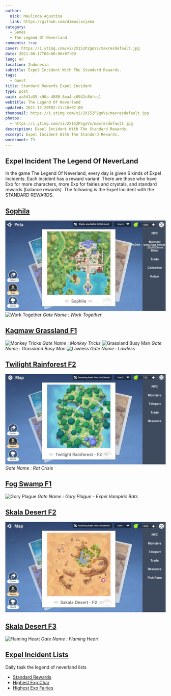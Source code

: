 ```yaml
---
author:
  nick: Maulinda Agustina
  link: https://github.com/dimaslanjaka
category:
  - Games
  - The Legend Of Neverland
comments: true
cover: https://i.ytimg.com/vi/2X152P2goVs/maxresdefault.jpg
date: 2021-08-17T00:00:00+07:00
lang: en
location: Indonesia
subtitle: Expel Incident With The Standard Rewards.
tags:
  - Quest
title: Standard Rewards Expel Incident
type: post
uuid: aa5d1a55-c90a-4888-8ea4-c0942c8bfcc1
webtitle: The Legend Of Neverland
updated: 2021-12-20T02:11:10+07:00
thumbnail: https://i.ytimg.com/vi/2X152P2goVs/maxresdefault.jpg
photos:
  - https://i.ytimg.com/vi/2X152P2goVs/maxresdefault.jpg
description: Expel Incident With The Standard Rewards.
excerpt: Expel Incident With The Standard Rewards.
wordcount: 73
---
```



<h2 id="Intro">Expel Incident The Legend Of NeverLand</h2>
In the game The Legend Of Neverland, every day is given 6 kinds of Expel Incidents. Each incident has a reward variant. There are those who have Exp for more characters, more Exp for fairies and crystals, and standard rewards (balance rewards). The following is the Expel Incident with the STANDARD REWARDS.
<h2 id="sophila" tabindex="-1"><a class="header-anchor" href="#sophila">Sophila</a></h2>
<p><img src="Standard%20Rewards/Sophilia.png" alt="">
<img src="https://user-images.githubusercontent.com/12471057/131433396-702bbcc8-1c0b-43d8-a688-caff61d8d8b2.png" alt="Work Together">
<em>Work Together</em></p>
<h2 id="kagmaw-grassland-f1" tabindex="-1"><a class="header-anchor" href="#kagmaw-grassland-f1">Kagmaw Grassland F1</a></h2>
<p><img src="https://user-images.githubusercontent.com/12471057/131432947-509bdb14-e643-4859-965f-b634ea8f8805.png" alt="Monkey Tricks">
<em>Monkey Tricks</em>
<img src="https://user-images.githubusercontent.com/12471057/131443088-50778773-7e35-4474-bbc9-14d75b3943d0.png" alt="Grassland Busy Man">
<em>Grassland Busy Man</em>
<img src="https://user-images.githubusercontent.com/12471057/132125883-1c0ca56c-f32e-4b86-b0d3-d56876384cde.png" alt="Lawless">
<em>Lawless</em></p>
<h2 id="twilight-rainforest-f2" tabindex="-1"><a class="header-anchor" href="#twilight-rainforest-f2">Twilight Rainforest F2</a></h2>
<p><img src="./Standard%20Rewards/Twilight%20Rainforest%20F2.png" alt="">
<em>Rat Crisis</em></p>
<h2 id="fog-swamp-f1" tabindex="-1"><a class="header-anchor" href="#fog-swamp-f1">Fog Swamp F1</a></h2>
<p><img src="https://user-images.githubusercontent.com/12471057/136440610-bf123bea-e18a-4ff8-9de6-b735d2ddb3bf.png" alt="Gory Plague">
<em>Gory Plague - Expel Vampiric Bats</em></p>
<h2 id="skala-desert-f2" tabindex="-1"><a class="header-anchor" href="#skala-desert-f2">Skala Desert F2</a></h2>
<p><img src="Standard%20Rewards/Skala%20Desert%20F2.png" alt=""></p>
<h2 id="skala-desert-f3" tabindex="-1"><a class="header-anchor" href="#skala-desert-f3">Skala Desert F3</a></h2>
<p><img src="https://user-images.githubusercontent.com/12471057/131433100-70aa2477-fc05-4e1d-be15-b63ac72b8841.png" alt="Flaming Heart">
<em>Flaming Heart</em></p>
<h2 id="expel-incident-lists" tabindex="-1"><a class="header-anchor" href="#expel-incident-lists">Expel Incident Lists</a></h2>
<p>Daily task the legend of neverland lists</p>
<ul>
<li><a href="Standard%20Rewards.html">Standard Rewards</a></li>
<li><a href="Exp%20Char.html">Highest Exp Char</a></li>
<li><a href="Crystals%20Fairy%20Exp.html">Highest Exp Fairies</a></li>
</ul>
<style>em::before{content:"Gate Name : ";}</style>
